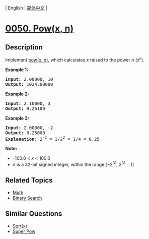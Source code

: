 
| English | [简体中文](README.md) |
# [0050. Pow(x, n)](https://leetcode-cn.com/problems/powx-n/)
## Description
<p>Implement <a href="http://www.cplusplus.com/reference/valarray/pow/" target="_blank">pow(<em>x</em>, <em>n</em>)</a>, which calculates&nbsp;<em>x</em> raised to the power <em>n</em> (x<sup><span style="font-size:10.8333px">n</span></sup>).</p>

<p><strong>Example 1:</strong></p>

<pre>
<strong>Input:</strong> 2.00000, 10
<strong>Output:</strong> 1024.00000
</pre>

<p><strong>Example 2:</strong></p>

<pre>
<strong>Input:</strong> 2.10000, 3
<strong>Output:</strong> 9.26100
</pre>

<p><strong>Example 3:</strong></p>

<pre>
<strong>Input:</strong> 2.00000, -2
<strong>Output:</strong> 0.25000
<strong>Explanation:</strong> 2<sup>-2</sup> = 1/2<sup>2</sup> = 1/4 = 0.25
</pre>

<p><strong>Note:</strong></p>

<ul>
	<li>-100.0 &lt; <em>x</em> &lt; 100.0</li>
	<li><em>n</em> is a 32-bit signed integer, within the range&nbsp;[&minus;2<sup>31</sup>,&nbsp;2<sup>31&nbsp;</sup>&minus; 1]</li>
</ul>

## Related Topics
- [Math](https://leetcode-cn.com/tag/math)
- [Binary Search](https://leetcode-cn.com/tag/binary-search)
## Similar Questions
- [Sqrt(x)](../sqrtx/README_EN.md)
- [Super Pow](../super-pow/README_EN.md)
